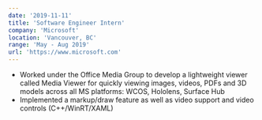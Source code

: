 ```yaml
---
date: '2019-11-11'
title: 'Software Engineer Intern'
company: 'Microsoft'
location: 'Vancouver, BC'
range: 'May - Aug 2019'
url: 'https://www.microsoft.com'
---
```


- Worked under the Office Media Group to develop a lightweight viewer called Media Viewer
for quickly viewing images, videos, PDFs and 3D models across all MS platforms: WCOS, Hololens, Surface Hub
- Implemented a markup/draw feature as well as video support and video controls (C++/WinRT/XAML)